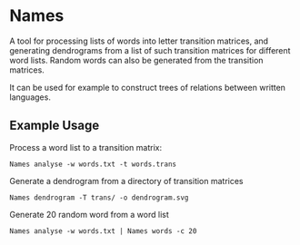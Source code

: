 Names
=====

A tool for processing lists of words into letter transition matrices, and generating dendrograms from a list of such transition matrices for different word lists. Random words can also be generated from the transition matrices.

It can be used for example to construct trees of relations between written languages.

## Example Usage

Process a word list to a transition matrix:

    Names analyse -w words.txt -t words.trans

Generate a dendrogram from a directory of transition matrices

    Names dendrogram -T trans/ -o dendrogram.svg

Generate 20 random word from a word list

    Names analyse -w words.txt | Names words -c 20
